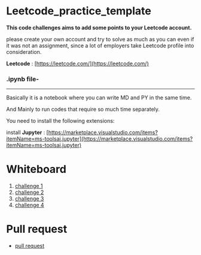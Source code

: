 # Leetcode_practice_template

****This code challenges aims to add some points to your Leetcode account.****

please create your own account and try to solve as much as you can even if it was not an assignment, since a lot of employers take Leetcode profile into consideration.

**Leetcode** : [https://leetcode.com/](https://leetcode.com/)

### **.ipynb file**-
---

Basically it is a notebook where you can write MD and PY in the same time.

And Mainly to run codes that require so much time separately.

You need to install the following extensions:

install **Jupyter** :   [https://marketplace.visualstudio.com/items?itemName=ms-toolsai.jupyter](https://marketplace.visualstudio.com/items?itemName=ms-toolsai.jupyter)

# Whiteboard
1. [challenge 1](./Whiteboard/1.jpg)
2. [challenge 2](./Whiteboard/2.jpg)
3. [challenge 3](./Whiteboard/3.jpg)
4. [challenge 4](./Whiteboard/4.jpg)

# Pull request 
* [pull request](https://github.com/amani51/Leetcode_Practice/pull/1)